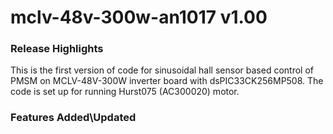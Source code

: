 # mclv-48v-300w-an1017 v1.00
### Release Highlights
This is the first version of code for sinusoidal hall sensor based control of PMSM on MCLV-48V-300W inverter board with dsPIC33CK256MP508. 
The code is set up for running Hurst075 (AC300020) motor.


### Features Added\Updated



